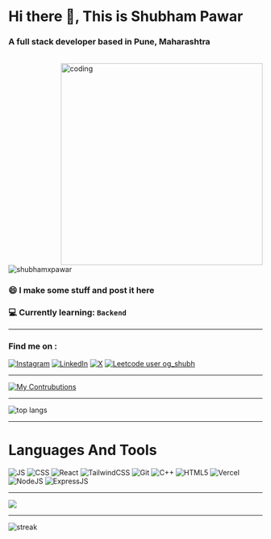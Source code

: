 <h1>Hi there 👋, This is Shubham Pawar</h1>

<h3 align="left">
  A full stack developer based in Pune, Maharashtra
</h3> <br>

<img alt="coding" width=400 align="right" src="https://camo.githubusercontent.com/2366b34bb903c09617990fb5fff4622f3e941349e846ddb7e73df872a9d21233/68747470733a2f2f63646e2e6472696262626c652e636f6d2f75736572732f3733303730332f73637265656e73686f74732f363538313234332f6176656e746f2e676966" />

<img
    src="https://komarev.com/ghpvc/?username=shubhamxpawar&label=Profile%20views&color=0e75b6&style=flat"
    alt="shubhamxpawar "
/>
        
<span align="left">
        <h3>😄 I make some stuff and post it here</h3> 
        <h3>💻 Currently learning: <code>Backend</code> </h3>         
</span>

---

### Find me on : 
[![Instagram](https://img.shields.io/badge/Instagram-%23E4405F.svg?logo=Instagram&logoColor=white)](https://instagram.com/shubham.__2006) [![LinkedIn](https://img.shields.io/badge/LinkedIn-%230077B5.svg?logo=linkedin&logoColor=white)](https://linkedin.com/in/shubhamxpawar) [![X](https://img.shields.io/badge/X-black.svg?logo=X&logoColor=white)](https://x.com/Shubhamxpawar) [![Leetcode user og_shubh](https://img.shields.io/badge/dynamic/json?style=for-the-badge&labelColor=black&color=%23ffa116&label=Solved&query=solvedOverTotal&url=https%3A%2F%2Fleetcode-badge.vercel.app%2Fapi%2Fusers%2Fog_shubh&logo=leetcode&logoColor=yellow)](https://leetcode.com/u/og_shubh/)

---

[![My Contrubutions](https://github-readme-activity-graph.vercel.app/graph?username=shubhamxpawar&theme=github-dark-dimmed)](https://github.com/shubhamxpawar/github-readme-activity-graph)

---

<img align="center" alt="top langs" src = "https://github-readme-stats.vercel.app/api/top-langs/?username=shubhamxpawar&layout=compact&theme=tokyonight" /><a href = "https://github.com/shubhamxpawar/github-readme-stats"></a>

---

# Languages And Tools

![JS](https://img.shields.io/badge/Javascript-blue?style=for-the-badge&logo=javascript&color=grey) 
![CSS](https://img.shields.io/badge/css-red?style=for-the-badge&logo=css&color=blue) 
![React](https://img.shields.io/badge/react-white?style=for-the-badge&logo=react&logoColor=white&color=red) 
![TailwindCSS](https://img.shields.io/badge/tailwindcss-%2338B2AC.svg?style=for-the-badge&logo=tailwind-css&logoColor=white) 
![Git](https://img.shields.io/badge/git-%23F05033.svg?style=for-the-badge&logo=git&logoColor=white) 
![C++](https://img.shields.io/badge/C++-White?style=for-the-badge&logo=cplusplus) 
![HTML5](https://img.shields.io/badge/HTML5-gray?style=for-the-badge&logo=html5&logoColor=white)
![Vercel](https://img.shields.io/badge/Vercel-000000?style=for-the-badge&logo=vercel&logoColor=white)
![NodeJS](https://img.shields.io/badge/node.js-339933?style=for-the-badge&logo=Node.js&logoColor=white)
![ExpressJS](https://img.shields.io/badge/express.js-000000?style=for-the-badge&logo=express&logoColor=white)

---

<img src="https://github-readme-stats.vercel.app/api?username=shubhamxpawar&theme=dark&hide_border=false&include_all_commits=false&count_private=false">

---

<img src="https://nirzak-streak-stats.vercel.app/?user=shubhamxpawar&theme=dark&hide_border=false" alt="streak">

        
